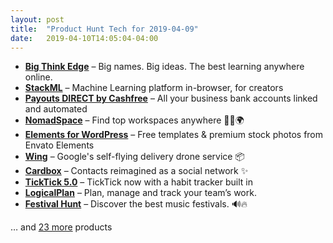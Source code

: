 ```yaml
---
layout: post
title:  "Product Hunt Tech for 2019-04-09"
date:   2019-04-10T14:05:04-04:00
---
```


* **[Big Think Edge](https://www.producthunt.com/posts/big-think-edge?utm_campaign=producthunt-api&utm_medium=api&utm_source=Application%3A+Daily+Digest+RSS+%28ID%3A+3202%29)** – Big names. Big ideas. The best learning anywhere online.
* **[StackML](https://www.producthunt.com/posts/stackml?utm_campaign=producthunt-api&utm_medium=api&utm_source=Application%3A+Daily+Digest+RSS+%28ID%3A+3202%29)** – Machine Learning platform in-browser, for creators
* **[Payouts DIRECT by Cashfree](https://www.producthunt.com/posts/payouts-direct-by-cashfree?utm_campaign=producthunt-api&utm_medium=api&utm_source=Application%3A+Daily+Digest+RSS+%28ID%3A+3202%29)** – All your business bank accounts linked and automated
* **[NomadSpace](https://www.producthunt.com/posts/nomadspace?utm_campaign=producthunt-api&utm_medium=api&utm_source=Application%3A+Daily+Digest+RSS+%28ID%3A+3202%29)** – Find top workspaces anywhere 👩‍💻🌍
* **[Elements for WordPress](https://www.producthunt.com/posts/elements-for-wordpress?utm_campaign=producthunt-api&utm_medium=api&utm_source=Application%3A+Daily+Digest+RSS+%28ID%3A+3202%29)** – Free templates & premium stock photos from Envato Elements
* **[Wing](https://www.producthunt.com/posts/wing-5?utm_campaign=producthunt-api&utm_medium=api&utm_source=Application%3A+Daily+Digest+RSS+%28ID%3A+3202%29)** – Google's self-flying delivery drone service 📦
* **[Cardbox](https://www.producthunt.com/posts/cardbox-2?utm_campaign=producthunt-api&utm_medium=api&utm_source=Application%3A+Daily+Digest+RSS+%28ID%3A+3202%29)** – Contacts reimagined as a social network ✨
* **[TickTick 5.0](https://www.producthunt.com/posts/ticktick-5-0?utm_campaign=producthunt-api&utm_medium=api&utm_source=Application%3A+Daily+Digest+RSS+%28ID%3A+3202%29)** – TickTick now with a habit tracker built in
* **[LogicalPlan](https://www.producthunt.com/posts/logicalplan?utm_campaign=producthunt-api&utm_medium=api&utm_source=Application%3A+Daily+Digest+RSS+%28ID%3A+3202%29)** – Plan, manage and track your team’s work.
* **[Festival Hunt](https://www.producthunt.com/posts/festival-hunt?utm_campaign=producthunt-api&utm_medium=api&utm_source=Application%3A+Daily+Digest+RSS+%28ID%3A+3202%29)** – Discover the best music festivals. 🔊🔥

… and [23 more](https://www.producthunt.com/tech) products